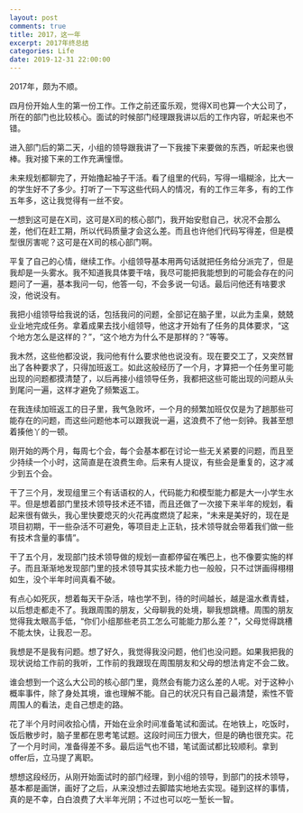 ```yaml
---
layout: post
comments: true
title: 2017，这一年
excerpt: 2017年终总结
categories: Life
date: 2019-12-31 22:00:00
---
```


2017年，颇为不顺。

四月份开始人生的第一份工作。工作之前还蛮乐观，觉得X司也算一个大公司了，所在的部门也比较核心。面试的时候部门经理跟我讲以后的工作内容，听起来也不错。

进入部门后的第二天，小组的领导跟我讲了一下我接下来要做的东西，听起来也很棒。我对接下来的工作充满憧憬。

未来规划都聊完了，开始撸起袖子干活。看了组里的代码，写得一塌糊涂，比大一的学生好不了多少。打听了一下写这些代码人的情况，有的工作三年多，有的工作五年多，这让我觉得有一丝不安。

一想到这可是在X司，这可是X司的核心部门，我开始安慰自己，状况不会那么差，他们在赶工期，所以代码质量才会这么差。而且也许他们代码写得差，但是模型很厉害呢？这可是在X司的核心部门啊。

平复了自己的心情，继续工作。小组领导基本用两句话就把任务给分派完了，但是我却是一头雾水。我不知道我具体要干啥，我尽可能把我能想到的可能会存在的问题问了一遍，基本我问一句，他答一句，不会多说一句话。最后问他还有啥要求没，他说没有。

我把小组领导给我说的话，包括我问的问题，全部记在脑子里，以此为圭臬，兢兢业业地完成任务。拿着成果去找小组领导，他这才开始有了任务的具体要求，“这个地方怎么是这样的？”，“这个地方为什么不是那样的？”等等。

我木然，这些他都没说，我问他有什么要求他也说没有。现在要交工了，又突然冒出了各种要求了，只得加班返工。如此这般经历了一个月，才算把一个任务里可能出现的问题都摸清楚了，以后再接小组领导任务，我都把这些可能出现的问题从头到尾问一遍，这样才避免了频繁返工。

在我连续加班返工的日子里，我气急败坏，一个月的频繁加班仅仅是为了趟那些可能存在的问题，而这些问题他本可以跟我说一遍，这浪费不了他一刻钟。我甚至想着揍他丫的一顿。

刚开始的两个月，每周七个会，每个会基本都在讨论一些无关紧要的问题，而且至少持续一个小时，这简直是在浪费生命。后来有人提议，有些会是重复的，这才减少到五个会。

干了三个月，发现组里三个有话语权的人，代码能力和模型能力都是大一小学生水平。但是想着部门里技术领导技术还不错，而且还做了一次接下来半年的规划，看起来很有做头，我心里快要熄灭的火花再度燃烧了起来，“未来是美好的，现在是项目初期，干一些杂活不可避免，等项目走上正轨，技术领导就会带着我们做一些有技术含量的事情”。

干了五个月，发现部门技术领导做的规划一直都停留在嘴巴上，也不像要实施的样子。而且渐渐地发现部门里的技术领导其实技术能力也一般般，只不过饼画得栩栩如生，没个半年时间真看不破。

有点心如死灰，想着每天干杂活，啥也学不到，待的时间越长，越是温水煮青蛙，以后想走都走不了。我跟周围的朋友，父母聊我的处境，聊我想跳槽。周围的朋友觉得我太眼高手低，“你们小组那些老员工怎么可能能力那么差？”，父母觉得跳槽不能太快，让我忍一忍。

我想是不是我有问题。想了好久，我觉得我没问题，他们也没问题。如果我把我的现状说给工作前的我听，工作前的我跟现在周围朋友和父母的想法肯定不会二致。

谁会想到一个这么大公司的核心部门里，竟然会有能力这么差的人呢。对于这种小概率事件，除了身处其境，谁也理解不能。自己的状况只有自己最清楚，索性不管周围人的看法，走自己想走的路。

花了半个月时间收拾心情，开始在业余时间准备笔试和面试。在地铁上，吃饭时，饭后散步时，脑子里都在思考笔试题。这段时间压力很大，但是的确也很充实。花了一个月时间，准备得差不多。最后运气也不错，笔试面试都比较顺利。拿到offer后，立马提了离职。

想想这段经历，从刚开始面试时的部门经理，到小组的领导，到部门的技术领导，基本都是画饼，画好了之后，从来没想过去脚踏实地地去实现。碰到这样的事情，真的是不幸，白白浪费了大半年光阴；不过也可以吃一堑长一智。
